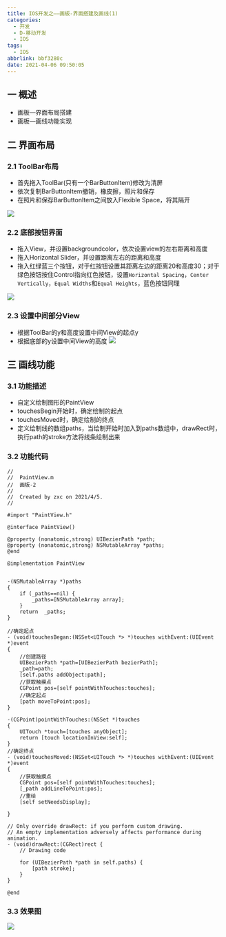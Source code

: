 ```yaml
---
title: IOS开发之——画板-界面搭建及画线(1)
categories:
  - 开发
  - D-移动开发
  - IOS
tags:
  - IOS
abbrlink: bbf3280c
date: 2021-04-06 09:50:05
---
```

## 一 概述

* 画板—界面布局搭建
* 画板—画线功能实现

<!--more-->

## 二 界面布局

### 2.1 ToolBar布局

* 首先拖入ToolBar(只有一个BarButtonItem)修改为清屏
* 依次复制BarButtonItem撤销，橡皮擦，照片和保存
* 在照片和保存BarButtonItem之间放入Flexible Space，将其隔开

![][1]

### 2.2 底部按钮界面

* 拖入View，并设置backgroundcolor，依次设置view的左右距离和高度
* 拖入Horizontal Slider，并设置距离左右的距离和高度
* 拖入红绿蓝三个按钮，对于红按钮设置其距离左边的距离20和高度30；对于绿色按钮按住Control指向红色按钮，设置`Horizontal Spacing`，`Center Vertically`，`Equal Widths`和`Equal Heights`，蓝色按钮同理

![][2]
### 2.3 设置中间部分View

* 根据ToolBar的y和高度设置中间View的起点y
* 根据底部的y设置中间View的高度
![][3]

## 三 画线功能

### 3.1 功能描述

* 自定义绘制图形的PaintView
* touchesBegin开始时，确定绘制的起点
* touchesMoved时，确定绘制的终点
* 定义绘制线的数组paths，当绘制开始时加入到paths数组中，drawRect时，执行path的stroke方法将线条绘制出来

### 3.2 功能代码

```
//
//  PaintView.m
//  画板-2
//
//  Created by zxc on 2021/4/5.
//

#import "PaintView.h"

@interface PaintView()

@property (nonatomic,strong) UIBezierPath *path;
@property (nonatomic,strong) NSMutableArray *paths;
@end

@implementation PaintView


-(NSMutableArray *)paths
{
    if (_paths==nil) {
        _paths=[NSMutableArray array];
    }
    return  _paths;
}

//确定起点
- (void)touchesBegan:(NSSet<UITouch *> *)touches withEvent:(UIEvent *)event
{
    //创建路径
    UIBezierPath *path=[UIBezierPath bezierPath];
    _path=path;
    [self.paths addObject:path];
    //获取触摸点
    CGPoint pos=[self pointWithTouches:touches];
    //确定起点
    [path moveToPoint:pos];
}

-(CGPoint)pointWithTouches:(NSSet *)touches
{
    UITouch *touch=[touches anyObject];
    return [touch locationInView:self];
}
//确定终点
- (void)touchesMoved:(NSSet<UITouch *> *)touches withEvent:(UIEvent *)event
{
    //获取触摸点
    CGPoint pos=[self pointWithTouches:touches];
    [_path addLineToPoint:pos];
    //重绘
    [self setNeedsDisplay];
    
}

// Only override drawRect: if you perform custom drawing.
// An empty implementation adversely affects performance during animation.
- (void)drawRect:(CGRect)rect {
    // Drawing code
    
    for (UIBezierPath *path in self.paths) {
        [path stroke];
    }
}

@end
```

### 3.3 效果图
![][4]



[1]:https://cdn.staticaly.com/gh/PGzxc/CDN/master/blog-ios/ios-draw-line-toolbar-view.png
[2]:https://cdn.staticaly.com/gh/PGzxc/CDN/master/blog-ios/ios-draw-line-bottom-button-align.png
[3]:https://cdn.staticaly.com/gh/PGzxc/CDN/master/blog-ios/ios-draw-line-layout-view.png
[4]:https://cdn.staticaly.com/gh/PGzxc/CDN/master/blog-ios/ios-draw-line-func-view.gif

